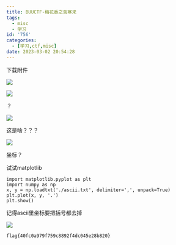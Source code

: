 ```yaml
---
title: BUUCTF-梅花香之苦寒来
tags:
  - misc
  - 学习
id: '756'
categories:
  - [学习,ctf,misc]
date: 2023-03-02 20:54:28
---
```


下载附件

![](https://pic.niaoluo.top/%E7%BD%91%E7%AB%99%E8%B0%83%E7%94%A8/misc%E9%9C%80%E8%A6%81/%E7%AC%AC%E4%BA%8C%E9%A1%B5/%E6%A2%85%E8%8A%B1%E9%A6%99%E4%B9%8B%E8%8B%A6%E5%AF%92%E6%9D%A5/meihuai.jpg)

![](https://pic.niaoluo.top/%E7%BD%91%E7%AB%99%E8%B0%83%E7%94%A8/misc%E9%9C%80%E8%A6%81/%E7%AC%AC%E4%BA%8C%E9%A1%B5/%E6%A2%85%E8%8A%B1%E9%A6%99%E4%B9%8B%E8%8B%A6%E5%AF%92%E6%9D%A5/%E5%B1%8F%E5%B9%95%E6%88%AA%E5%9B%BE%202023-03-02%20204417.jpg)

？

![](https://pic.niaoluo.top/%E7%BD%91%E7%AB%99%E8%B0%83%E7%94%A8/misc%E9%9C%80%E8%A6%81/%E7%AC%AC%E4%BA%8C%E9%A1%B5/%E6%A2%85%E8%8A%B1%E9%A6%99%E4%B9%8B%E8%8B%A6%E5%AF%92%E6%9D%A5/%E5%B1%8F%E5%B9%95%E6%88%AA%E5%9B%BE%202023-03-02%20204806.jpg)

这是啥？？？

![](https://pic.niaoluo.top/%E7%BD%91%E7%AB%99%E8%B0%83%E7%94%A8/misc%E9%9C%80%E8%A6%81/%E7%AC%AC%E4%BA%8C%E9%A1%B5/%E6%A2%85%E8%8A%B1%E9%A6%99%E4%B9%8B%E8%8B%A6%E5%AF%92%E6%9D%A5/%E5%B1%8F%E5%B9%95%E6%88%AA%E5%9B%BE%202023-03-02%20204927.jpg)

坐标？

试试matplotlib

```
import matplotlib.pyplot as plt
import numpy as np
x, y = np.loadtxt('./ascii.txt', delimiter=',', unpack=True)
plt.plot(x, y, '.')
plt.show()
```

记得ascii里坐标要把括号都去掉

![](https://pic.niaoluo.top/%E7%BD%91%E7%AB%99%E8%B0%83%E7%94%A8/misc%E9%9C%80%E8%A6%81/%E7%AC%AC%E4%BA%8C%E9%A1%B5/%E6%A2%85%E8%8A%B1%E9%A6%99%E4%B9%8B%E8%8B%A6%E5%AF%92%E6%9D%A5/%E5%B1%8F%E5%B9%95%E6%88%AA%E5%9B%BE%202023-03-02%20205241.jpg)

```
flag{40fc0a979f759c8892f4dc045e28b820}
```